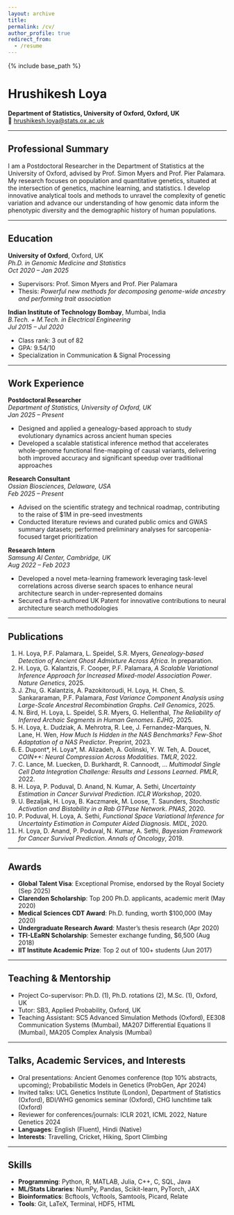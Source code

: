 ```yaml
---
layout: archive
title: 
permalink: /cv/
author_profile: true
redirect_from:
  - /resume
---
```


{% include base_path %}

# Hrushikesh Loya

**Department of Statistics, University of Oxford, Oxford, UK**  
📧 hrushikesh.loya@stats.ox.ac.uk  

---

## Professional Summary
I am a Postdoctoral Researcher in the Department of Statistics at the University of Oxford, advised by Prof. Simon Myers and Prof. Pier Palamara. My research focuses on population and quantitative genetics, situated at the intersection of genetics, machine learning, and statistics. I develop innovative analytical tools and methods to unravel the complexity of genetic variation and advance our understanding of how genomic data inform the phenotypic diversity and the demographic history of human populations.

---

## Education

**University of Oxford**, Oxford, UK  
*Ph.D. in Genomic Medicine and Statistics*  
*Oct 2020 – Jan 2025*  
- Supervisors: Prof. Simon Myers and Prof. Pier Palamara  
- Thesis: *Powerful new methods for decomposing genome-wide ancestry and performing trait association*

**Indian Institute of Technology Bombay**, Mumbai, India  
*B.Tech. + M.Tech. in Electrical Engineering*  
*Jul 2015 – Jul 2020*  
- Class rank: 3 out of 82  
- GPA: 9.54/10  
- Specialization in Communication & Signal Processing  

---

## Work Experience

**Postdoctoral Researcher**  
*Department of Statistics, University of Oxford, UK*  
*Jan 2025 – Present*  
- Designed and applied a genealogy-based approach to study evolutionary dynamics across ancient human species  
- Developed a scalable statistical inference method that accelerates whole-genome functional fine-mapping of causal variants, delivering both improved accuracy and significant speedup over traditional approaches  

**Research Consultant**  
*Ossian Biosciences, Delaware, USA*  
*Feb 2025 – Present*  
- Advised on the scientific strategy and technical roadmap, contributing to the raise of $1M in pre-seed investments  
- Conducted literature reviews and curated public omics and GWAS summary datasets; performed preliminary analyses for sarcopenia-focused target prioritization  

**Research Intern**  
*Samsung AI Center, Cambridge, UK*  
*Aug 2022 – Feb 2023*  
- Developed a novel meta-learning framework leveraging task-level correlations across diverse search spaces to enhance neural architecture search in under-represented domains  
- Secured a first-authored UK Patent for innovative contributions to neural architecture search methodologies  

---

## Publications
1. H. Loya, P.F. Palamara, L. Speidel, S.R. Myers, *Genealogy-based Detection of Ancient Ghost Admixture Across Africa*. In preparation.  
2. H. Loya, G. Kalantzis, F. Cooper, P.F. Palamara, *A Scalable Variational Inference Approach for Increased Mixed-model Association Power*. *Nature Genetics*, 2025.  
3. J. Zhu, G. Kalantzis, A. Pazokitoroudi, H. Loya, H. Chen, S. Sankararaman, P.F. Palamara, *Fast Variance Component Analysis using Large-Scale Ancestral Recombination Graphs*. *Cell Genomics*, 2025.  
4. N. Bird, H. Loya, L. Speidel, S.R. Myers, G. Hellenthal, *The Reliability of Inferred Archaic Segments in Human Genomes*. *EJHG*, 2025.  
5. H. Loya, Ł. Dudziak, A. Mehrotra, R. Lee, J. Fernandez-Marques, N. Lane, H. Wen, *How Much Is Hidden in the NAS Benchmarks? Few-Shot Adaptation of a NAS Predictor*. Preprint, 2023.  
6. E. Dupont*, H. Loya*, M. Alizadeh, A. Golinski, Y. W. Teh, A. Doucet, *COIN++: Neural Compression Across Modalities*. *TMLR*, 2022.  
7. C. Lance, M. Luecken, D. Burkhardt, R. Cannoodt, … *Multimodal Single Cell Data Integration Challenge: Results and Lessons Learned*. *PMLR*, 2022.  
8. H. Loya, P. Poduval, D. Anand, N. Kumar, A. Sethi, *Uncertainty Estimation in Cancer Survival Prediction*. *ICLR Workshop*, 2020.  
9. U. Bezaljak, H. Loya, B. Kaczmarek, M. Loose, T. Saunders, *Stochastic Activation and Bistability in a Rab GTPase Network*. *PNAS*, 2020.  
10. P. Poduval, H. Loya, A. Sethi, *Functional Space Variational Inference for Uncertainty Estimation in Computer Aided Diagnosis*. *MIDL*, 2020.  
11. H. Loya, D. Anand, P. Poduval, N. Kumar, A. Sethi, *Bayesian Framework for Cancer Survival Prediction*. *Annals of Oncology*, 2019.  

---

## Awards
- **Global Talent Visa**: Exceptional Promise, endorsed by the Royal Society (Sep 2025)  
- **Clarendon Scholarship**: Top 200 Ph.D. applicants, academic merit (May 2020)  
- **Medical Sciences CDT Award**: Ph.D. funding, worth $100,000 (May 2020)  
- **Undergraduate Research Award**: Master’s thesis research (Apr 2020)  
- **TFI-LEaRN Scholarship**: Semester exchange funding, $6,500 (Aug 2018)  
- **IIT Institute Academic Prize**: Top 2 out of 100+ students (Jun 2017)  

---

## Teaching & Mentorship
- Project Co-supervisor: Ph.D. (1), Ph.D. rotations (2), M.Sc. (1), Oxford, UK  
- Tutor: SB3, Applied Probability, Oxford, UK  
- Teaching Assistant: SC5 Advanced Simulation Methods (Oxford), EE308 Communication Systems (Mumbai), MA207 Differential Equations II (Mumbai), MA205 Complex Analysis (Mumbai)  

---

## Talks, Academic Services, and Interests
- Oral presentations: Ancient Genomes conference (top 10% abstracts, upcoming); Probabilistic Models in Genetics (ProbGen, Apr 2024)  
- Invited talks: UCL Genetics Institute (London), Department of Statistics (Oxford), BDI/WHG genomics seminar (Oxford), CHG lunchtime talk (Oxford)  
- Reviewer for conferences/journals: ICLR 2021, ICML 2022, Nature Genetics 2024  
- **Languages**: English (Fluent), Hindi (Native)  
- **Interests**: Travelling, Cricket, Hiking, Sport Climbing  

---

## Skills
- **Programming**: Python, R, MATLAB, Julia, C++, C, SQL, Java  
- **ML/Stats Libraries**: NumPy, Pandas, Scikit-learn, PyTorch, JAX  
- **Bioinformatics**: Bcftools, Vcftools, Samtools, Picard, Relate  
- **Tools**: Git, LaTeX, Terminal, HDF5, HTML  
